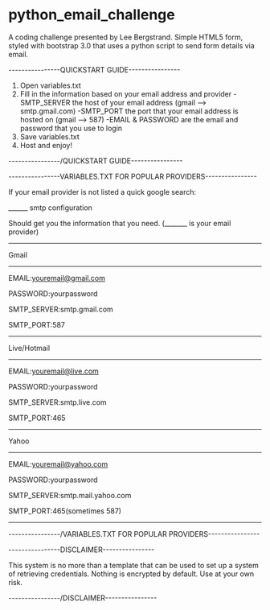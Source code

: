 # python_email_challenge
A coding challenge presented by Lee Bergstrand. Simple HTML5 form, styled with bootstrap 3.0 that uses a python script to send form details via email.

----------------QUICKSTART GUIDE----------------
1. Open variables.txt
2. Fill in the information based on your email address and provider
	-SMTP_SERVER the host of your email address (gmail --> smtp.gmail.com)
	-SMTP_PORT the port that your email address is hosted on (gmail --> 587)
	-EMAIL & PASSWORD are the email and password that you use to login
3. Save variables.txt
4. Host and enjoy!

----------------/QUICKSTART GUIDE----------------

----------------VARIABLES.TXT FOR POPULAR PROVIDERS----------------

If your email provider is not listed a quick google search:

______ smtp configuration 

Should get you the information that you need. (_______ is your email provider)
____________________________________________________________________
Gmail
____________________________________________________________________
EMAIL:youremail@gmail.com

PASSWORD:yourpassword

SMTP_SERVER:smtp.gmail.com

SMTP_PORT:587
_____________________________________________________________________
Live/Hotmail
_____________________________________________________________________
EMAIL:youremail@live.com

PASSWORD:yourpassword

SMTP_SERVER:smtp.live.com

SMTP_PORT:465
_____________________________________________________________________
Yahoo
_____________________________________________________________________
EMAIL:youremail@yahoo.com

PASSWORD:yourpassword

SMTP_SERVER:smtp.mail.yahoo.com

SMTP_PORT:465(sometimes 587)
_____________________________________________________________________

----------------/VARIABLES.TXT FOR POPULAR PROVIDERS----------------

----------------DISCLAIMER----------------

This system is no more than a template that can be used to set up a system of retrieving credentials. Nothing is encrypted by default. Use at your own risk.

----------------/DISCLAIMER----------------














